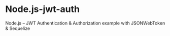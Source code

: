 # Node.js-jwt-auth
Node.js – JWT Authentication &amp; Authorization example with JSONWebToken &amp; Sequelize
